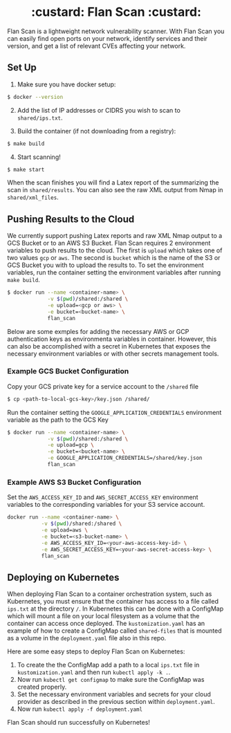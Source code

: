 <div>
  <h1 align="center">
      :custard: Flan Scan :custard:
  </h1>
</div>

Flan Scan is a lightweight network vulnerability scanner. With Flan Scan you can easily find open ports on your network, identify services and their version, and get a list of relevant CVEs affecting your network. 


Set Up
------
1. Make sure you have docker setup:
```bash
$ docker --version
```

2. Add the list of IP addresses or CIDRS you wish to scan to `shared/ips.txt`.

3. Build the container (if not downloading from a registry):
```bash
$ make build
```

4. Start scanning!
```bash
$ make start
```

When the scan finishes you will find a Latex report of the summarizing the scan in `shared/results`. You can also see the raw XML output from Nmap in `shared/xml_files`.


Pushing Results to the Cloud
----------------------------

We currently support pushing Latex reports and raw XML Nmap output to a GCS Bucket or to an AWS S3 Bucket. Flan Scan requires 2 environment variables to push results to the cloud. The first is `upload` which takes one of two values `gcp` or `aws`. The second is `bucket` which is the name of the S3 or GCS Bucket you with to upload the results to. To set the environment variables, run the container setting the environment variables after running `make build`.
```bash
$ docker run --name <container-name> \
             -v $(pwd)/shared:/shared \
             -e upload=<gcp or aws> \
             -e bucket=<bucket-name> \
             flan_scan
```

Below are some exmples for adding the necessary AWS or GCP authentication keys as environmenta variables in container. However, this can also be accomplished with a secret in Kubernetes that exposes the necessary environment variables or with other secrets management tools.


### Example GCS Bucket Configuration

Copy your GCS private key for a service account to the `/shared` file
```bash
$ cp <path-to-local-gcs-key>/key.json /shared/
```

Run the container setting the `GOOGLE_APPLICATION_CREDENTIALS` environment variable as the path to the GCS Key

```bash
$ docker run --name <container-name> \
             -v $(pwd)/shared:/shared \
             -e upload=gcp \
             -e bucket=<bucket-name> \
             -e GOOGLE_APPLICATION_CREDENTIALS=/shared/key.json
             flan_scan 
```

### Example AWS S3 Bucket Configuration

Set the `AWS_ACCESS_KEY_ID` and `AWS_SECRET_ACCESS_KEY` environment variables to the corresponding variables for your S3 service account.

```bash
docker run --name <container-name> \
           -v $(pwd)/shared:/shared \
           -e upload=aws \
           -e bucket=<s3-bucket-name> \
           -e AWS_ACCESS_KEY_ID=<your-aws-access-key-id> \
           -e AWS_SECRET_ACCESS_KEY=<your-aws-secret-access-key> \
           flan_scan


```

Deploying on Kubernetes
-----------------------

When deploying Flan Scan to a container orchestration system, such as Kubernetes, you must ensure that the container has access to a file called `ips.txt` at the directory `/`. In Kubernetes this can be done with a ConfigMap which will mount a file on your local filesystem as a volume that the container can access once deployed. The `kustomization.yaml` has an example of how to create a ConfigMap called `shared-files` that is mounted as a volume in the `deployment.yaml` file also in this repo. 

Here are some easy steps to deploy Flan Scan on Kubernetes:
1. To create the the ConfigMap add a path to a local `ips.txt` file in `kustomization.yaml` and then run `kubectl apply -k .`. 
2. Now run `kubectl get configmap` to make sure the ConfigMap was created properly. 
3. Set the necessary environment variables and secrets for your cloud provider as described in the previous section within `deployment.yaml`.
4. Now run `kubectl apply -f deployment.yaml`

Flan Scan should run successfully on Kubernetes! 
